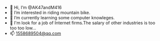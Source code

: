 - 👋 Hi, I’m @AK47andM416
- 👀 I’m interested in riding mountain bike.
- 🌱 I’m currently learning some computer knowleges.
- 💞️ I'm look for a job of Internet firms.The salary of other industries is too too too low...
- 📫 1558689504@qq.com

